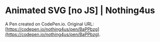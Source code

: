 # Animated SVG [no JS] | Nothing4us

A Pen created on CodePen.io. Original URL: [https://codepen.io/nothing4us/pen/BaPPbzg](https://codepen.io/nothing4us/pen/BaPPbzg).

